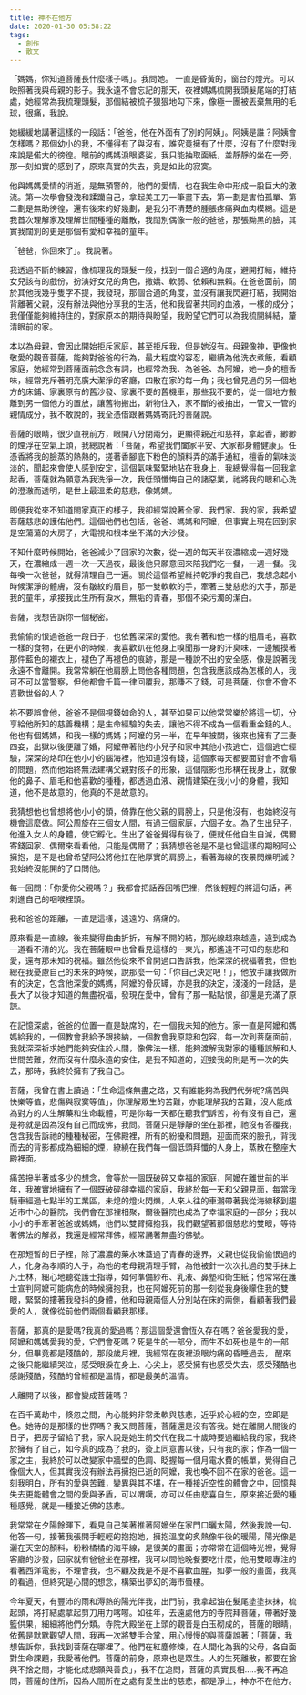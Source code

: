 ```yaml
---
title: 神不在他方
date: 2020-01-30 05:58:22
tags:
  - 創作
  - 散文
---
```


「媽媽，你知道菩薩長什麼樣子嗎」。我問她。
 一直是昏黃的，窗台的燈光。可以映照著我與母親的影子。我永遠不會忘記的那天，夜裡媽媽梳開我頭髮尾端的打結處，她經常為我梳理頭髮，那個結被梳子狠狠地勾下來，像極一團被丟棄無用的毛球，很痛，我說。

<!--more-->
她緩緩地講著這樣的一段話：「爸爸，他在外面有了別的阿姨」。阿姨是誰？阿姨會怎樣嗎？那個幼小的我，不懂得有了與沒有，誰究竟擁有了什麼，沒有了什麼對我來說是偌大的徬徨。眼前的媽媽淚眼婆娑，我只能抽取面紙，並靜靜的坐在一旁，那一刻如實的感到了，原來真實的失去，竟是如此的寂寞。

他與媽媽愛情的消逝，是無預警的，他們的愛情，也在我生命中形成一股巨大的激流。第一次學會發洩和蹂躪自己，拿起美工刀一筆畫下去，第一劃是害怕孤單、第二劃是無助徬徨，還有後來的好幾劃，是我分不清楚的腫脹疼痛與血肉模糊。這是我首次理解家及理解世間種種的離散，我闊別偶像一般的爸爸，那張黝黑的臉，其實我闊別的更是那個有愛和幸福的童年。

「爸爸，你回來了」。我說著。

我透過不斷的練習，像梳理我的頭髮一般，找到一個合適的角度，避開打結，維持女兒該有的戲份，扮演好女兒的角色，撒嬌、軟弱、依賴和無賴。在爸爸面前，關於其他我幾乎隻字不提，我發現，那個合適的角度，並沒有讓我閃避打結，我開始背離著父親，沒有辦法與他分享我的生活，他和我留著共同的血液，一樣的成分；我僅僅能夠維持住的，對家原本的期待與盼望，我盼望它們可以為我梳開糾結，釐清眼前的家。

本以為母親，會因此開始拒斥家庭，甚至拒斥我，但是她沒有。母親像神，更像他敬愛的觀音菩薩，能夠對爸爸的行為，最大程度的容忍，繼續為他洗衣煮飯，看顧家庭，她經常到菩薩面前念念有詞，也經常為我、為爸爸、為阿嬤，她一身的檀香味，經常充斥著明亮廣大潔淨的客廳，四散在家的每一角；我也曾見過的另一個地方的床鋪、家裏原有的舊沙發、家裏不要的舊機車，那些我不要的，從一個地方搬離到另一個他方的置放，讓舊物搬出，新物住入，家不斷的被抽出，一管又一管的親情成分，我不敢說的，我全憑借跟著媽媽寄託的菩薩說。

菩薩的眼睛，很少直視前方，眼開八分閉兩分，更顯得親近和慈祥，拿起香，緲緲的煙浮在空氣上頭，我總說著：「菩薩，希望我們闔家平安、大家都身體健康」。任憑香將我的臉蒸的熱熱的，搓著香腳底下粉色的顏料弄的滿手通紅，檀香的氣味淡淡的，聞起來會使人感到安定，這個氣味緊緊地貼在我身上，我總覺得每一回我拿起香，菩薩就為願意為我洗淨一次，我低頭懺悔自己的諸惡業，祂將我的眼和心洗的澄澈而透明，是世上最溫柔的慈悲，像媽媽。

即便我從來不知道閤家真正的樣子，我卻經常說著全家、我們家、我的家，我希望菩薩慈悲的護佑他們。這個他們也包括，爸爸、媽媽和阿嬤，但事實上現在回到家是空蕩蕩的大房子，大電視和根本坐不滿的大沙發。

不知什麼時候開始，爸爸減少了回家的次數，從一週的每天半夜濃縮成一週好幾天，在濃縮成一週一次一天過夜，最後他只願意回來陪我們吃一餐，一週一餐。我每喚一次爸爸，就得清理自己一遍。關於這個希望維持乾淨的我自己，我想念起小時候潔淨的體膚，沒有皺紋的眉目，那一雙軟軟的手，牽著三雙慈悲的大手，那是我的童年，承接我此生所有淚水，無垢的青春，那個不染污濁的潔白。

菩薩，我想告訴你一個秘密。

我偷偷的恨過爸爸一段日子，也依舊深深的愛他。我有著和他一樣的粗眉毛，喜歡一樣的食物，在更小的時候，我喜歡趴在他身上嗅聞那一身的汗臭味，一邊觸摸著那件藍色的襯衣上，褪色了再褪色的痕跡，那是一種說不出的安全感，像是說著我永遠不會離開。我常常躺在他肩膀上問他各種問題，包含我應該成為怎樣的人，我可不可以當警察，但他都會千篇一律回覆我，那賺不了錢，可是菩薩，你會不會不喜歡世俗的人？

祢不要誤會他，爸爸不是個視錢如命的人，甚至如果可以他常常樂於將這一切，分享給他所知的慈善機構；是生命經驗的失去，讓他不得不成為一個看重金錢的人。他也有個媽媽，和我一樣的媽媽；阿嬤的另一半，在早年被關，後來也擁有了三妻四妾，出獄以後便離了婚，阿嬤帶著他的小兒子和家中其他小孩逃亡，這個逃亡經驗，深深的烙印在他小小的腦海裡，他知道沒有錢，這個家每天都要面對會不會塌的問題，然而他始終無法建構父親對孩子的形象，這個陰影也形構在我身上，就像他的鼻子、眉毛和他喜歡的種種，都透過血液、親情建築在我小小的身體，我知道，他不是故意的，他真的不是故意的。

我猜想他也曾想將他小小的頭，倚靠在他父親的肩膀上，只是他沒有，也始終沒有機會這麼做。阿公周旋在三個女人間，有過三個家庭，六個子女。為了生出兒子，他進入女人的身體，使它孵化。生出了爸爸覺得有後了，便就任他自生自滅，偶爾寄錢回家、偶爾來看看他，只能是偶爾了；我猜想爸爸是不是也曾這樣的期盼阿公擁抱，是不是也曾希望阿公將他扛在他厚實的肩膀上，看著海線的夜景閃爍明滅？我始終沒能開的了口問他。

每一回問：「你愛你父親嗎？」我都會把話吞回嘴巴裡，然後輕輕的將這句話，再刺進自己的咽喉裡頭。

我和爸爸的距離，一直是這樣，遠遠的、痛痛的。

原來看是一直線，後來變得曲曲折折，有解不開的結，那光線越來越遠，遠到成為一道看不清的光。我在菩薩眼中也曾看見這樣的一束光，那遙遠不可知的慈悲和愛，還有那未知的祝福。雖然他從來不曾開過口告訴我，他深深的祝福著我，但他總在我憂慮自己的未來的時候，說那麼一句：「你自己決定吧！」，他放手讓我做所有的決定，包含他深愛的媽媽，阿嬤的骨灰罈，亦是我的決定，淺淺的一段話，是長大了以後才知道的無盡祝福，發現在愛中，曾有了那一點點恨，卻還是充滿了原諒。

 在記憶深處，爸爸的位置一直是缺席的，在一個我未知的他方。家一直是阿嬤和媽媽給我的，一個教會我給予跟接納，一個教會我原諒和包容，每一次到菩薩面前，我就深深祈求她們能夠安住於人間，像佛法一樣，能夠渡解我對家的種種誤解和人世間苦難，然而沒有什麼永遠的安住，是我不知道的，迎接我的則是再一次的失去，那時，我終於擁有了我自己。

菩薩，我曾在書上讀過：「生命這條無盡之路，又有誰能夠為我們代勞呢?痛苦與快樂等值，悲傷與寂寞等值」，你理解眾生的苦難，亦能理解我的苦難，沒人能成為對方的人生解藥和生命載體，可是你每一天都在聽我們訴苦，祢有沒有自己，還是祢就是因為沒有自己而成佛，我問。菩薩只是靜靜的坐在那裡，祂沒有答覆我，包含我告訴祂的種種秘密，在佛殿裡，所有的紛擾和問題，迎面而來的臉孔，背我而去的背影都成為細細的煙，繚繞在我們每一個低頭拜懺的人身上，蒸散在整座大殿裡面。

 痛苦摻半著或多少的想念，會等於一個既破碎又幸福的家庭，阿嬤在離世前的半年，我確實地擁有了一個既破碎卻幸福的家庭，我終於每一天和父親見面，每當我騎車經過七點半的工業區，未熄的燈火閃爍，人來人往的車潮帶著我從海線移到趨近市中心的醫院，我們會在那裡相聚，爾後醫院也成為了幸福家庭的一部分；我以小小的手牽著爸爸或媽媽，他們以雙臂擁抱我，我們觀望著那個慈悲的雙眼，等待著佛法的解救，我還是經常拜佛，經常誦著無盡的佛號。

 在那短暫的日子裡，除了濃濃的藥水味蓋過了青春的邊界，父親也從我偷偷恨過的人，化身為孝順的人子，為他的老母親清理手臂，為他被針一次次扎過的雙手抹上凡士林，細心地聽從護士指導，如何準備紗布、乳液、鼻墊和衛生紙；他常常在護士宣判阿嬤可能病危的時候擁抱我，也在阿嬤死前的那一刻從我身後矇住我的雙眼，緊緊的摟著我發抖的身體，他和母親兩個人分別站在床的兩側，看顧著我們最愛的人，就像從前他們兩個看顧我那樣。

菩薩，那真的是愛嗎?我真的愛過嗎？那這個愛還會恆久存在嗎？爸爸愛我的愛，阿嬤和媽媽愛我的愛，它們會死嗎？死是生的一部分，而生不如死也是生的一部分，但畢竟都是殘酷的，那段歲月裡，我經常在夜裡淚眼灼痛的昏睡過去， 醒來之後只能繼續哭泣，感受眼淚在身上、心尖上，感受擁有也感受失去，感受殘酷也感謝殘酷，殘酷的曾經都是溫情，都是最美的溫情。

人離開了以後，都會變成菩薩嗎？

 在百千萬劫中，倏忽之間，內心能夠非常柔軟與慈悲，近乎於心經的空，空即是色。她待的是那樣的世界嗎？我又問菩薩，菩薩還是沒有答我。她在離開人間後的日子，把房子留給了我，家人說是她生前交代在我二十歲時要過繼給我的家，我終於擁有了自己，如今真的成為了我的，簽上同意書以後，只有我的家；作為一個一家之主，我終於可以改變家中牆壁的色調、眨握每一個月電水費的帳單，覺得自己像個大人，但其實我沒有辦法再擁抱已逝的阿嬤，我也喚不回不在家的爸爸。這一刻我明白，所有的愛與苦難，變異與其不堪，在一種接近空性的體會之中，回憶與失去更能體會之間的愛與矛盾，可以喟嘆，亦可以任由悲喜自生，原來接近愛的種種感覺，就是一種接近佛的慈悲。

 我常常在夕陽餘暉下，看見自己笑著推著阿嬤坐在家門口曬太陽，然後我說一句、他答一句，接著我張開手輕輕的抱抱她，擁抱溫度的炙熱像午後的暖陽，陽光像是灑在天空的顏料，粉粉橘橘的海平線，是很美的畫面；亦常常在這個時光裡，覺得客廳的沙發，回家就有爸爸坐在那裡，我可以問他晚餐要吃什麼，他用雙眼專注的看著西洋電影，不理會我，也不顧及我是不是不喜歡血腥，如夢一般的畫面，我真的看過，但終究是心間的想念，構築出夢幻的海市蜃樓。

 今年夏天，有豐沛的雨和溽熱的陽光伴我，出門前，我拿起油在髮尾塗塗抹抹，梳起頭，將打結處拿起剪刀用力喀嚓。如往年，去遠處他方的寺院拜菩薩，帶著好幾籃供果，細細將他們分類。寺院大殿坐在上頭的觀音是白玉砌成的，菩薩的眼睛，依舊是默默觀望人間，我再一次將雙手合掌，用心慢慢的與菩薩說著：「菩薩，我想告訴你，我找到菩薩在哪裡了。他們在紅塵修煉，在人間化為我的父母，各自面對生命課題，我愛著他們。菩薩的前身，原來也是眾生。人的生死離散，都要在捨與不捨之間，才能化成悲願與善良」，我不在追問，菩薩的真實長相.....我不再追問，菩薩的住所，因為人間所在之處有愛生出的慈悲，都是淨土，神亦不在他方。